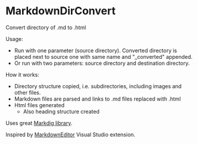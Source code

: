 # MarkdownDirConvert
Convert directory of .md to .html

Usage:
- Run with one parameter (source directory). Converted directory is placed next to source one with same name and "_converted" appended.
- Or run with two parameters: source directory and destination directory.

How it works:
- Directory structure copied, i.e. subdirectories, including images and other files.
- Markdown files are parsed and links to .md files replaced with .html
- Html files generated
  - Also heading structure created
  
Uses great [Markdig library](https://github.com/lunet-io/markdig).

Inspired by [MarkdownEditor](https://github.com/madskristensen/MarkdownEditor) Visual Studio extension.
